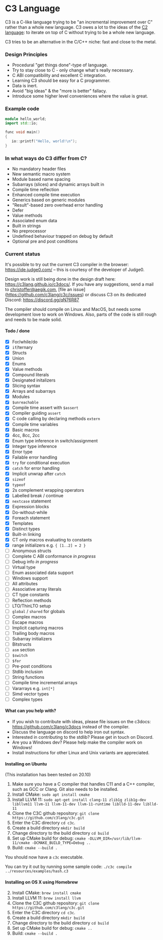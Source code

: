 # C3 Language

C3 is a C-like language trying to be "an incremental improvement over C" rather than a whole new language. 
C3 owes a lot to the ideas of the [C2 language](http://c2lang.org): to iterate on top of C without trying to be a 
whole new language.

C3 tries to be an alternative in the C/C++ niche: fast and close to the metal.

### Design Principles
- Procedural "get things done"-type of language.
- Try to stay close to C - only change what's really necessary.
- C ABI compatibility and excellent C integration.
- Learning C3 should be easy for a C programmer.
- Data is inert.
- Avoid "big ideas" & the "more is better" fallacy.
- Introduce some higher level conveniences where the value is great.

### Example code

```c++
module hello_world;
import std::io;

func void main()
{
   io::printf("Hello, world!\n");
}
```

### In what ways do C3 differ from C?

- No mandatory header files
- New semantic macro system
- Module based name spacing
- Subarrays (slices) and dynamic arrays built in
- Compile time reflection
- Enhanced compile time execution
- Generics based on generic modules
- "Result"-based zero overhead error handling
- Defer
- Value methods
- Associated enum data
- Built in strings
- No preprocessor
- Undefined behaviour trapped on debug by default
- Optional pre and post conditions

### Current status

It's possible to try out the current C3 compiler in the browser: https://ide.judge0.com/ – this is courtesy of the
developer of Judge0. 

Design work is still being done in the design draft here: https://c3lang.github.io/c3docs/. If you have any suggestions, send a mail to [christoffer@aegik.com](mailto:christoffer@aegik.com), [file an issue] (https://github.com/c3lang/c3c/issues) or discuss 
C3 on its dedicated Discord: https://discord.gg/qN76R87

The compiler should compile on Linux and MacOS, but needs some development love to 
work on Windows. Also, parts of the code is still rough and needs to be made solid.

#### Todo / done

- [x] For/while/do
- [x] `if`/ternary
- [x] Structs
- [x] Union
- [x] Enums
- [x] Value methods
- [x] Compound literals
- [x] Designated initalizers
- [x] Slicing syntax
- [x] Arrays and subarrays
- [x] Modules
- [x] `$unreachable`
- [x] Compile time assert with `$assert`
- [x] Compiler guiding `assert` 
- [x] C code calling by declaring methods `extern`
- [x] Compile time variables
- [x] Basic macros
- [x] 4cc, 8cc, 2cc
- [x] Enum type inference in switch/assignment
- [x] Integer type inference
- [x] Error type
- [x] Failable error handling
- [x] `try` for conditional execution
- [x] `catch` for error handling
- [x] Implicit unwrap after `catch`
- [x] `sizeof`
- [x] `typeof`
- [x] 2s complement wrapping operators
- [x] Labelled break / continue
- [x] `nextcase` statement
- [x] Expression blocks
- [x] Do-without-while
- [x] Foreach statement
- [x] Templates
- [x] Distinct types
- [x] Built-in linking
- [x] CT only macros evaluating to constants
- [x] range initializers e.g. `{ [1..2] = 2 }`
- [ ] Anonymous structs
- [ ] Complete C ABI conformance *in progress*
- [ ] Debug info *in progress*
- [ ] Virtual type  
- [ ] Enum associated data support  
- [ ] Windows support
- [ ] All attributes
- [ ] Associative array literals
- [ ] CT type constants
- [ ] Reflection methods
- [ ] LTO/ThinLTO setup
- [ ] `global` / `shared` for globals 
- [ ] Complex macros
- [ ] Escape macros
- [ ] Implicit capturing macros
- [ ] Trailing body macros
- [ ] Subarray initializers
- [ ] Bitstructs
- [ ] `asm` section
- [ ] `$switch`
- [ ] `$for`
- [ ] Pre-post conditions
- [ ] Stdlib inclusion
- [ ] String functions
- [ ] Compile time incremental arrays
- [ ] Vararrays e.g. `int[*]`
- [ ] Simd vector types
- [ ] Complex types

#### What can you help with?

- If you wish to contribute with ideas, please file issues on the c3docs: https://github.com/c3lang/c3docs instead of the compiler.
- Discuss the language on discord to help iron out syntax.
- Interested in contributing to the stdlib? Please get in touch on Discord.
- Are you a Windows dev? Please help make the compiler work on Windows!
- Install instructions for other Linux and Unix variants are appreciated.

#### Installing on Ubuntu

(This installation has been tested on 20.10)

1. Make sure you have a C compiler that handles C11 and a C++ compiler, such as GCC or Clang. Git also needs to be installed.
2. Install CMake: `sudo apt install cmake`
3. Install LLVM 11: `sudo apt-get install clang-11 zlib1g zlib1g-dev libllvm11 llvm-11 llvm-11-dev llvm-11-runtime liblld-11-dev liblld-11`
4. Clone the C3C github repository: `git clone https://github.com/c3lang/c3c.git`
5. Enter the C3C directory `cd c3c`.
6. Create a build directory `mkdir build`
7. Change directory to the build directory `cd build`
8. Set up CMake build for debug: `cmake -DLLVM_DIR=/usr/lib/llvm-11/cmake -DCMAKE_BUILD_TYPE=Debug ..`
9. Build: `cmake --build .`

You should now have a `c3c` executable.

You can try it out by running some sample code: `./c3c compile ../resources/examples/hash.c3`

#### Installing on OS X using Homebrew

2. Install CMake: `brew install cmake`
3. Install LLVM 11: `brew install llvm`
4. Clone the C3C github repository: `git clone https://github.com/c3lang/c3c.git`
5. Enter the C3C directory `cd c3c`.
6. Create a build directory `mkdir build`
7. Change directory to the build directory `cd build`
8. Set up CMake build for debug: `cmake ..`
9. Build: `cmake --build .`
